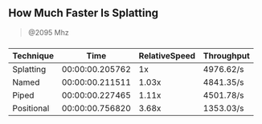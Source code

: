 
How Much Faster Is Splatting
----------------------------
> @2095 Mhz


### 


|Technique |Time           |RelativeSpeed|Throughput|
|----------|---------------|-------------|----------|
|Splatting |00:00:00.205762|1x           |4976.62/s |
|Named     |00:00:00.211511|1.03x        |4841.35/s |
|Piped     |00:00:00.227465|1.11x        |4501.78/s |
|Positional|00:00:00.756820|3.68x        |1353.03/s |




